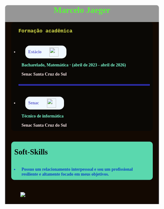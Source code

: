 <!DOCTYPE html>
<html lang="en">
<head>
</head>
<body>
    <div style=" margin: auto;
    border-radius: 8px;
    background-color: rgb(150, 150, 150);">
        <h1 style="font-family: cursive;
        color: rgb(90, 250, 58);
        text-align: center;">Marcelo Jaeger</h1>
        <div style="background-color: rgb(19, 9, 2);">
            <ul style="background-color: rgb(10, 8, 5);
            margin: 20px;
            border-radius: 10px;">
                <h3 style="color: rgb(218, 225, 75);
                padding-top: 20px;
                font-family: 'Courier New', Courier, monospace;">Formação acadêmica </h3>
                <li style="font-family: Cambria, Cochin, Georgia, Times, 'Times New Roman', serif;
                font-weight: 700;
                color: rgb(250, 230, 230);
                padding: 10px;">
                    <span style=" display: flex;
                    align-items: center;
                    margin: 12px;
                    background-color: aliceblue;
                    padding-left: 10px;
                    width: fit-content;
                    border-radius: 15px;
                    color: rgb(101, 101, 208);">Estácio <img style="height: 30px;
    margin: 6px;    
    padding: 20px;
    padding-top: 0px;
    padding-bottom: 0px;" src="https://logodownload.org/wp-content/uploads/2014/12/estacio-logo-1.png" alt=""></span>
                    <p style="color: aquamarine;">Bacharelado, Matemática · (abril de 2023 - abril de 2026)</p> 
                    <span class="location">Senac Santa Cruz do Sul</span>
                </li> 
                <hr style="margin-right: 10px;
                border: 2px solid rgb(50, 50, 215);">
                <li style="font-family: Cambria, Cochin, Georgia, Times, 'Times New Roman', serif;
                font-weight: 700;
                color: rgb(250, 230, 230);
                padding: 10px;">
                    <span style=" display: flex;
                    align-items: center;
                    margin: 12px;
                    background-color: aliceblue;
                    padding-left: 10px;
                    width: fit-content;
                    border-radius: 15px;
                    color: rgb(101, 101, 208);">Senac<img style="height: 30px;
    margin: 6px;    
    padding: 20px;
    padding-top: 0px;
    padding-bottom: 0px;" src="https://i0.wp.com/multarte.com.br/wp-content/uploads/2020/09/senac-logo.png?resize=696%2C387&ssl=1" alt=""></span>
                    <p style="color: aquamarine;"> Técnico de informática</p>
                    <span class="location">Senac Santa Cruz do Sul</span>
                </li> 
            </ul>
            <div style="margin: 20px;
            background-color: rgb(90, 216, 174);
            border-radius:10px;
            color: black;">
                <h3 style="color: rgb(5, 5, 4);
                margin-left: 10px;
                font-size : 25px;
                padding-top: 20px;
                font-family: fantasy;">Soft-Skills</h3>
                <ul>
                    <li style="font-family: Cambria, Cochin, Georgia, Times, 'Times New Roman', serif;
                    font-weight: 700;
                    color: rgb(12, 68, 198);
                    padding: 10px;">Possuo um relacionamento interpessoal e sou um profissional resiliente e altamente focado em meus objetivos.</li>
                </ul>
            </div>
            <footer>
                <a style="height: 30px;
                margin: 6px;    
                padding: 20px;
                padding-top: 0px;
                padding-bottom: 0px;margin: 10px;"  href="https://www.linkedin.com/in/marcelo-jaeger/" target="_blank">
                    <img style="margin: 20px;" src="https://camo.githubusercontent.com/ef6ba2c78368e3630d8f44e15478caa22dabb9f28982d849df397da6c5f8c222/68747470733a2f2f696d672e736869656c64732e696f2f62616467652f4c696e6b6564496e2d3030373742353f7374796c653d666f722d7468652d6261646765266c6f676f3d6c696e6b6564696e266c6f676f436f6c6f723d626c61636b" data-canonical-src="https://img.shields.io/badge/LinkedIn-0077B5?style=for-the-badge&amp;logo=linkedin&amp;logoColor=black" style="max-width: 100%;">
                </a>
            </footer>
        </div>
    </div>
</body>
</html>